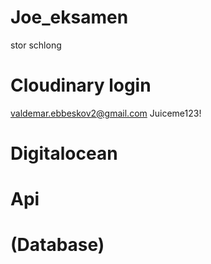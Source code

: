 # Joe_eksamen

stor schlong

# Cloudinary login
valdemar.ebbeskov2@gmail.com
Juiceme123!

# Digitalocean

# Api

# (Database)